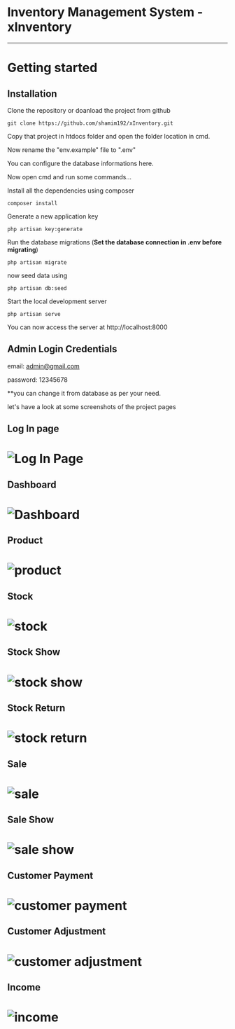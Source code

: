 # Inventory Management System - xInventory

----------

# Getting started

## Installation

Clone the repository or doanload the project from github

    git clone https://github.com/shamim192/xInventory.git

Copy that project in htdocs folder and open the folder location in cmd.

Now rename the "env.example" file to ".env"

You can configure the database informations here.

Now open cmd and run some commands...

Install all the dependencies using composer

    composer install

Generate a new application key

    php artisan key:generate

Run the database migrations (**Set the database connection in .env before migrating**)

    php artisan migrate 

now seed data using 
    
    php artisan db:seed 

Start the local development server

    php artisan serve

You can now access the server at http://localhost:8000
    

## Admin Login Credentials

email: admin@gmail.com 

password: 12345678

**you can change it from database as per your need.

let's have a look at some screenshots of the project pages

## Log In page

# ![Log In Page](public/assets/images/login.png)

## Dashboard

# ![Dashboard](public/assets/images/dashboard.png)

## Product

# ![product](public/assets/images/product.png)

## Stock 

# ![stock](public/assets/images/stock.png)

## Stock  Show 

# ![stock show](public/assets/images/stock-show.png)

## Stock  Return 

# ![stock return](public/assets/images/stock-return.png)

## Sale 

# ![sale](public/assets/images/sale.png)

## Sale  Show 

# ![sale show](public/assets/images/sale_show.png)

## Customer Payment 

# ![customer payment](public/assets/images/customer_payment.png)

## Customer Adjustment 

# ![customer adjustment](public/assets/images/adjustmet.png)

## Income 

# ![income](public/assets/images/income.png)